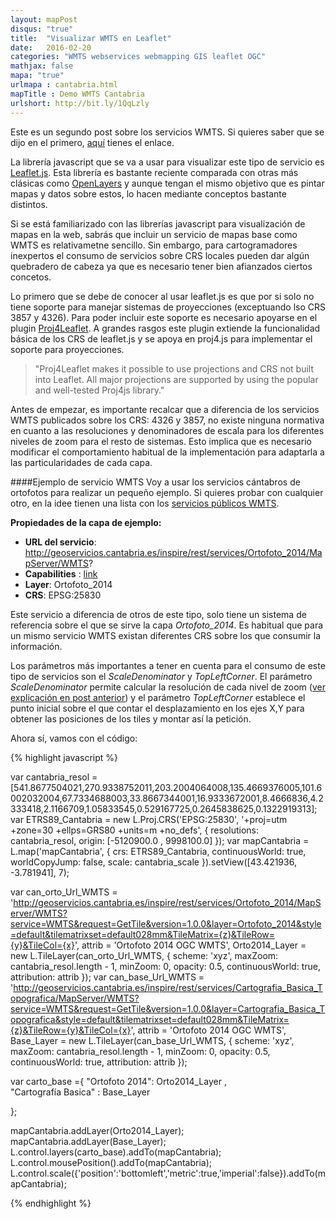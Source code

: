 ```yaml
---
layout: mapPost
disqus: "true"
title:  "Visualizar WMTS en Leaflet"
date:   2016-02-20
categories: "WMTS webservices webmapping GIS leaflet OGC"
mathjax: false
mapa: "true"
urlmapa : cantabria.html
mapTitle : Demo WMTS Cantabria
urlshort: http://bit.ly/1QqLzly
---
```


Este es un segundo post sobre los servicios WMTS. Si quieres saber que se dijo en el primero, [aquí](http://ccabanes.github.io/wmts/webservices/webmapping/gis/ogc/2016/02/12/Servicios-WMTS/) tienes el enlace.

La librería javascript que se va a usar para visualizar este tipo de servicio es [Leaflet.js](http://leafletjs.com). Esta librería es bastante reciente comparada con otras más clásicas como [OpenLayers](http://openlayers.org) y aunque tengan el mismo objetivo que es pintar mapas y datos sobre estos, lo hacen mediante conceptos bastante distintos.

Si se está familiarizado con las librerías javascript para visualización de mapas en la web, sabrás que incluir un servicio de mapas base como WMTS es relativametne sencillo. Sin embargo, para cartogramadores inexpertos el consumo de servicios sobre CRS locales pueden dar algún quebradero de cabeza ya que es necesario tener bien afianzados ciertos concetos.

Lo primero que se debe de conocer al usar leaflet.js es que por si solo no tiene soporte para manejar sistemas de proyecciones (exceptuando lso CRS 3857 y 4326). Para poder incluir este soporte es necesario apoyarse en el plugin [Proj4Leaflet](http://kartena.github.io/Proj4Leaflet/). A grandes rasgos este plugin extiende la funcionalidad básica de los CRS de leaflet.js y se apoya en proj4.js para implementar el soporte para proyecciones.

>"Proj4Leaflet makes it possible to use projections and CRS not built into Leaflet. All major projections are supported by using the popular and well-tested Proj4js library."

Antes de empezar, es importante recalcar que a diferencia de los servicios WMTS publicados sobre los CRS: 4326 y 3857, no existe ninguna normativa en cuanto a las resoluciones y denominadores de escala para los diferentes niveles de zoom para el resto de sistemas. Esto implica que es necesario modificar el comportamiento habitual de la implementación para adaptarla a las particularidades de cada capa.

####Ejemplo de servicio WMTS
Voy a usar los servicios cántabros de ortofotos para realizar un pequeño ejemplo. Si quieres probar con cualquier otro, en la idee tienen una lista con los [servicios públicos WMTS](http://idee.es/web/guest/directorio-de-servicios?p_p_id=DIRSRVIDEE_WAR_DIRSRVIDEEportlet_INSTANCE_q4BW&p_p_lifecycle=1&p_p_state=normal&p_p_mode=view&p_p_col_id=column-1&p_p_col_count=1&_DIRSRVIDEE_WAR_DIRSRVIDEEportlet_INSTANCE_q4BW_descSrv=VISUALIZACION&_DIRSRVIDEE_WAR_DIRSRVIDEEportlet_INSTANCE_q4BW_supertipo=OGC&_DIRSRVIDEE_WAR_DIRSRVIDEEportlet_INSTANCE_q4BW_tipoServicio=WMTS).

**Propiedades de la capa de ejemplo:**

* __URL del servicio__: http://geoservicios.cantabria.es/inspire/rest/services/Ortofoto_2014/MapServer/WMTS?
* __Capabilities__ : [link](http://geoservicios.cantabria.es/inspire/rest/services/Ortofoto_2014/MapServer/WMTS?service=WMTS&request=getCapabilities)
* __Layer__: Ortofoto_2014
* __CRS__: EPSG:25830

Este servicio a diferencia de otros de este tipo, solo tiene un sistema de referencia sobre el que se sirve la capa *Ortofoto_2014*. Es habitual que para un mismo servicio WMTS existan diferentes CRS sobre los que consumir la información.

Los parámetros más importantes a tener en cuenta para el consumo de este tipo de servicios son el  *ScaleDenominator* y *TopLeftCorner*.
El parámetro *ScaleDenominator* permite calcular la resolución de cada nivel de zoom ([ver explicación en post anterior](http://bit.ly/1Qy0Zib)) y el parámetro *TopLeftCorner* establece el punto inicial sobre el que contar el desplazamiento en los ejes X,Y para obtener las posiciones de los tiles y montar así la petición.

Ahora sí, vamos con el código:

{% highlight javascript %}

var cantabria_resol = [541.8677504021,270.9338752011,203.2004064008,135.4669376005,101.6002032004,67.7334688003,33.8667344001,16.9333672001,8.4666836,4.2333418,2.1166709,1.05833545,0.529167725,0.2645838625,0.1322919313];
var ETRS89_Cantabria = new L.Proj.CRS('EPSG:25830',
'+proj=utm +zone=30 +ellps=GRS80 +units=m +no_defs',
{
resolutions: cantabria_resol,
origin: [-5120900.0 , 9998100.0]
});
var mapCantabria = L.map('mapCantabria', {
        crs: ETRS89_Cantabria,
        continuousWorld: true,
        worldCopyJump: false,
        scale: cantabria_scale
    }).setView([43.421936, -3.781941], 7);

var can_orto_Url_WMTS = 'http://geoservicios.cantabria.es/inspire/rest/services/Ortofoto_2014/MapServer/WMTS?service=WMTS&request=GetTile&version=1.0.0&layer=Ortofoto_2014&style=default&tilematrixset=default028mm&TileMatrix={z}&TileRow={y}&TileCol={x}',
attrib = 'Ortofoto 2014 OGC WMTS',
Orto2014_Layer = new L.TileLayer(can_orto_Url_WMTS, {
    scheme: 'xyz',
    maxZoom: cantabria_resol.length - 1,
    minZoom: 0,
    opacity: 0.5,
    continuousWorld: true,
    attribution: attrib
});
var can_base_Url_WMTS = 'http://geoservicios.cantabria.es/inspire/rest/services/Cartografia_Basica_Topografica/MapServer/WMTS?service=WMTS&request=GetTile&version=1.0.0&layer=Cartografia_Basica_Topografica&style=default&tilematrixset=default028mm&TileMatrix={z}&TileRow={y}&TileCol={x}',
attrib = 'Ortofoto 2014 OGC WMTS',
Base_Layer = new L.TileLayer(can_base_Url_WMTS, {
    scheme: 'xyz',
    maxZoom: cantabria_resol.length - 1,
    minZoom: 0,
    opacity: 0.5,
    continuousWorld: true,
    attribution: attrib
});

var carto_base ={
    "Ortofoto 2014": Orto2014_Layer ,   
    "Cartografía Basica" : Base_Layer

};


mapCantabria.addLayer(Orto2014_Layer);
mapCantabria.addLayer(Base_Layer);
L.control.layers(carto_base).addTo(mapCantabria);
L.control.mousePosition().addTo(mapCantabria);
L.control.scale({'position':'bottomleft','metric':true,'imperial':false}).addTo(mapCantabria);

{% endhighlight %}
